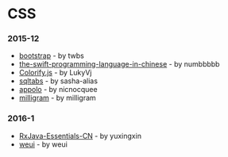 # CSS


### 2015-12
- [bootstrap](https://github.com/twbs/bootstrap) - by twbs
- [the-swift-programming-language-in-chinese](https://github.com/numbbbbb/the-swift-programming-language-in-chinese) - by numbbbbb
- [Colorify.js](https://github.com/LukyVj/Colorify.js) - by LukyVj
- [sqltabs](https://github.com/sasha-alias/sqltabs) - by sasha-alias
- [appolo](https://github.com/nicnocquee/appolo) - by nicnocquee
- [milligram](https://github.com/milligram/milligram) - by milligram

### 2016-1
- [RxJava-Essentials-CN](https://github.com/yuxingxin/RxJava-Essentials-CN) - by yuxingxin
- [weui](https://github.com/weui/weui) - by weui
